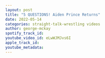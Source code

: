 ```yaml
---
layout: post
title: "5 QUESTIONS! Aiden Prince Returns"
date: 2022-05-14
categories: straight-talk-wrestling videos
author: george-mckay
spotify_track_id: 
youtube_video_id: eLwWJMJvs6I
apple_track_id: 
youtube_metadata: 
---
```

